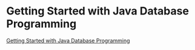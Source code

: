 # Getting Started with Java Database Programming
[Getting Started with Java Database Programming](https://aiwithcloud.com/2022/09/15/getting_started_with_java_database_programming/)